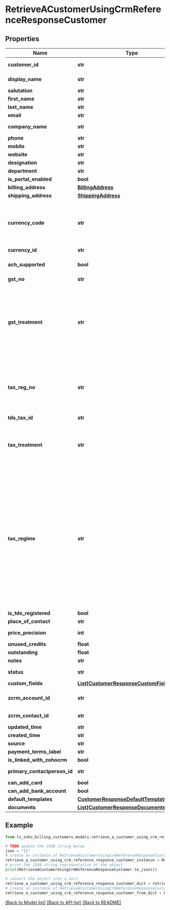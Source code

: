 # RetrieveACustomerUsingCrmReferenceResponseCustomer


## Properties

Name | Type | Description | Notes
------------ | ------------- | ------------- | -------------
**customer_id** | **str** | Unique ID generated by the server. This is used as identifier. | [optional] 
**display_name** | **str** | Name of the customer which will be displayed in the interface and invoices. | [optional] 
**salutation** | **str** | Salutation of the customer. | [optional] 
**first_name** | **str** | First name of the customer. | [optional] 
**last_name** | **str** | Last name of the customer. | [optional] 
**email** | **str** | Email address of the customer. | [optional] 
**company_name** | **str** | Registered name of the company the customer represents. | [optional] 
**phone** | **str** | Customer&#39;s landline or fixed-line number. | [optional] 
**mobile** | **str** | Customer&#39;s mobile phone number. | [optional] 
**website** | **str** | Customer&#39;s website if any. | [optional] 
**designation** | **str** | Customer&#39;s designation. | [optional] 
**department** | **str** | Customer&#39;s department. | [optional] 
**is_portal_enabled** | **bool** | Is Client portal enabled for the customer. | [optional] 
**billing_address** | [**BillingAddress**](BillingAddress.md) |  | [optional] 
**shipping_address** | [**ShippingAddress**](ShippingAddress.md) |  | [optional] 
**currency_code** | **str** | Currency code of the currency in which the customer wants to pay. If currency_code is not specified here, the currency chosen in your Zoho Billing organization will be used for billing. | [optional] [default to 'currency_code chosen in organization profile settings']
**currency_id** | **str** | Currency ID of the customer&#39;s currency. | [optional] 
**ach_supported** | **bool** | Set to true if ACH payment is supported for the customer. | [optional] [default to False]
**gst_no** | **str** | GSTIN Number for the customer. | [optional] 
**gst_treatment** | **str** | GST Treatment for the customer.&lt;br&gt;Allowed values for &lt;strong&gt;&lt;code&gt;gst_treatment&lt;/code&gt;&lt;/strong&gt; : &lt;br&gt;&lt;code&gt;business_gst&lt;/code&gt;, &lt;code&gt;business_none&lt;/code&gt;, &lt;code&gt;consumer&lt;/code&gt;, &lt;code&gt;overseas&lt;/code&gt;&lt;br&gt; &lt;code&gt;business_gst&lt;/code&gt; - For a GST Registered business owner. &lt;br&gt;&lt;code&gt;business_none&lt;/code&gt; - For a GST unregistered business owner. &lt;br&gt;&lt;code&gt;consumer&lt;/code&gt; - For a consumer. &lt;br&gt;&lt;code&gt;overseas&lt;/code&gt; - Customer for whom you export your goods/services. | [optional] 
**tax_reg_no** | **str** | 12 digit Tax Registration number of a contact with Tax treatment as &lt;/br&gt; &lt;code&gt;home_country_mexico&lt;/code&gt;, &lt;code&gt;border_region_mexico&lt;/code&gt;, &lt;code&gt;non_mexico&lt;/code&gt;.&lt;/br&gt; Consumers generic RFC: &lt;code&gt;XAXX010101000&lt;/code&gt;, Overseas generic RFC: &lt;code&gt;XEXX010101000&lt;/code&gt; | [optional] 
**tds_tax_id** | **str** | ID of the TDS tax. | [optional] 
**tax_treatment** | **str** | VAT treatment of the contact.Allowed Values:&lt;/br&gt; &lt;code&gt;home_country_mexico&lt;/code&gt; (A business that is located within MX)&lt;/br&gt;&lt;code&gt;border_region_mexico&lt;/code&gt; (A business that is located in the northern and southern border regions in MX)&lt;/br&gt;&lt;code&gt;non_mexico&lt;/code&gt; (A business that is located outside MX). | [optional] 
**tax_regime** | **str** | Tax Regime of the contact.Allowed Values: &lt;code&gt;general_legal_person&lt;/code&gt;, &lt;code&gt;legal_entities_non_profit&lt;/code&gt;, &lt;code&gt;resident_abroad&lt;/code&gt;, &lt;code&gt;production_cooperative_societies&lt;/code&gt;, &lt;code&gt;agricultural_livestock&lt;/code&gt;, &lt;code&gt;optional_group_of_companies&lt;/code&gt;, &lt;code&gt;coordinated&lt;/code&gt;, &lt;code&gt;simplified_trust&lt;/code&gt;, &lt;code&gt;wages_salaries_income&lt;/code&gt;, &lt;code&gt;lease&lt;/code&gt;, &lt;code&gt;property_disposal_acquisition&lt;/code&gt;, &lt;code&gt;other_income&lt;/code&gt;, &lt;code&gt;resident_abroad&lt;/code&gt;, &lt;code&gt;divident_income&lt;/code&gt;, &lt;code&gt;individual_business_professional&lt;/code&gt;, &lt;code&gt;interest_income&lt;/code&gt;, &lt;code&gt;income_obtaining_price&lt;/code&gt;, &lt;code&gt;no_tax_obligation&lt;/code&gt;, &lt;code&gt;tax_incorporation&lt;/code&gt;, &lt;code&gt;income_through_technology_platform&lt;/code&gt;, &lt;code&gt;simplified_trust&lt;/code&gt;. | [optional] 
**is_tds_registered** | **bool** | Boolean to check if tax is registered. | [optional] 
**place_of_contact** | **str** | Customer&#39;s place of contact. | [optional] 
**price_precision** | **int** | The Price Precision of the selected currency for the customer | [optional] 
**unused_credits** | **float** | Customer&#39;s unused credits. | [optional] 
**outstanding** | **float** | Amount that has to be paid to the customer. | [optional] 
**notes** | **str** | A short note about the customer. | [optional] 
**status** | **str** | Status of the customer. It can either be &lt;code&gt;active&lt;/code&gt; or &lt;code&gt;inactive&lt;/code&gt;. | [optional] 
**custom_fields** | [**List[CustomerResponseCustomFieldsInner]**](CustomerResponseCustomFieldsInner.md) | Additional fields for customers. | [optional] 
**zcrm_account_id** | **str** | This is the Zoho CRM account id of the customer if the customer is synced with the accounts in Zoho CRM. | [optional] 
**zcrm_contact_id** | **str** | This is the Zoho CRM contact id of the customer if the customer is synced with the contacts in Zoho CRM. | [optional] 
**updated_time** | **str** | Time at which the customer details were last updated. | [optional] 
**created_time** | **str** | Time at which the customer was created. | [optional] 
**source** | **str** | Denotes how the customer was created. | [optional] 
**payment_terms_label** | **str** | Text field of payment terms. | [optional] 
**is_linked_with_zohocrm** | **bool** | Set to true if linked with Zoho CRM. | [optional] 
**primary_contactperson_id** | **str** | Unique Id of primary contact person. This ID will refer to contactperson_id for this customer. | [optional] 
**can_add_card** | **bool** | Set to true if card can be associated. | [optional] 
**can_add_bank_account** | **bool** | Set to true if bank account can be associated. | [optional] 
**default_templates** | [**CustomerResponseDefaultTemplates**](CustomerResponseDefaultTemplates.md) |  | [optional] 
**documents** | [**List[CustomerResponseDocumentsInner]**](CustomerResponseDocumentsInner.md) | List of files attached to a particular customer. | [optional] 

## Example

```python
from ls_zoho_billing_customers.models.retrieve_a_customer_using_crm_reference_response_customer import RetrieveACustomerUsingCrmReferenceResponseCustomer

# TODO update the JSON string below
json = "{}"
# create an instance of RetrieveACustomerUsingCrmReferenceResponseCustomer from a JSON string
retrieve_a_customer_using_crm_reference_response_customer_instance = RetrieveACustomerUsingCrmReferenceResponseCustomer.from_json(json)
# print the JSON string representation of the object
print(RetrieveACustomerUsingCrmReferenceResponseCustomer.to_json())

# convert the object into a dict
retrieve_a_customer_using_crm_reference_response_customer_dict = retrieve_a_customer_using_crm_reference_response_customer_instance.to_dict()
# create an instance of RetrieveACustomerUsingCrmReferenceResponseCustomer from a dict
retrieve_a_customer_using_crm_reference_response_customer_from_dict = RetrieveACustomerUsingCrmReferenceResponseCustomer.from_dict(retrieve_a_customer_using_crm_reference_response_customer_dict)
```
[[Back to Model list]](../README.md#documentation-for-models) [[Back to API list]](../README.md#documentation-for-api-endpoints) [[Back to README]](../README.md)


